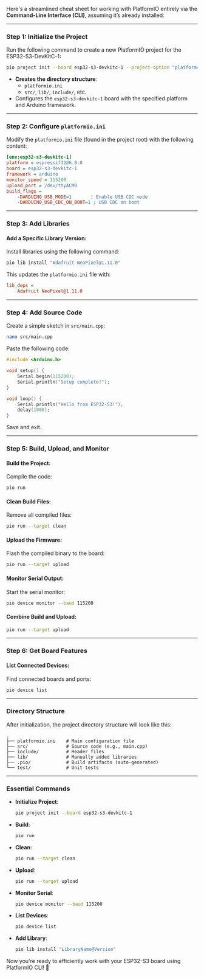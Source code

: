 Here's a streamlined cheat sheet for working with PlatformIO entirely via the **Command-Line Interface (CLI)**, assuming it’s already installed:

---

### **Step 1: Initialize the Project**
Run the following command to create a new PlatformIO project for the ESP32-S3-DevKitC-1:

```bash
pio project init --board esp32-s3-devkitc-1 --project-option "platform=espressif32@6.9.0" --project-option "framework=arduino"
```

- **Creates the directory structure**:
  - `platformio.ini`
  - `src/`, `lib/`, `include/`, etc.
- Configures the `esp32-s3-devkitc-1` board with the specified platform and Arduino framework.

---

### **Step 2: Configure `platformio.ini`**
Modify the `platformio.ini` file (found in the project root) with the following content:

```ini
[env:esp32-s3-devkitc-1]
platform = espressif32@6.9.0
board = esp32-s3-devkitc-1
framework = arduino
monitor_speed = 115200
upload_port = /dev/ttyACM0
build_flags = 
    -DARDUINO_USB_MODE=1       ; Enable USB CDC mode
    -DARDUINO_USB_CDC_ON_BOOT=1 ; USB CDC on boot
```

---

### **Step 3: Add Libraries**
#### Add a Specific Library Version:
Install libraries using the following command:

```bash
pio lib install "Adafruit NeoPixel@1.11.0"
```

This updates the `platformio.ini` file with:
```ini
lib_deps =
    Adafruit NeoPixel@1.11.0
```

---

### **Step 4: Add Source Code**
Create a simple sketch in `src/main.cpp`:

```bash
nano src/main.cpp
```

Paste the following code:
```cpp
#include <Arduino.h>

void setup() {
    Serial.begin(115200);
    Serial.println("Setup complete!");
}

void loop() {
    Serial.println("Hello from ESP32-S3!");
    delay(1000);
}
```

Save and exit.

---

### **Step 5: Build, Upload, and Monitor**
#### **Build the Project**:
Compile the code:
```bash
pio run
```

#### **Clean Build Files**:
Remove all compiled files:
```bash
pio run --target clean
```

#### **Upload the Firmware**:
Flash the compiled binary to the board:
```bash
pio run --target upload
```

#### **Monitor Serial Output**:
Start the serial monitor:
```bash
pio device monitor --baud 115200
```

#### **Combine Build and Upload**:
```bash
pio run --target upload
```

---

### **Step 6: Get Board Features**
#### List Connected Devices:
Find connected boards and ports:
```bash
pio device list
```

---

### **Directory Structure**
After initialization, the project directory structure will look like this:
```
.
├── platformio.ini    # Main configuration file
├── src/              # Source code (e.g., main.cpp)
├── include/          # Header files
├── lib/              # Manually added libraries
├── .pio/             # Build artifacts (auto-generated)
└── test/             # Unit tests
```

---

### **Essential Commands**
- **Initialize Project**:
  ```bash
  pio project init --board esp32-s3-devkitc-1
  ```
- **Build**:
  ```bash
  pio run
  ```
- **Clean**:
  ```bash
  pio run --target clean
  ```
- **Upload**:
  ```bash
  pio run --target upload
  ```
- **Monitor Serial**:
  ```bash
  pio device monitor --baud 115200
  ```
- **List Devices**:
  ```bash
  pio device list
  ```
- **Add Library**:
  ```bash
  pio lib install "LibraryName@Version"
  ```

Now you're ready to efficiently work with your ESP32-S3 board using PlatformIO CLI! 🚀